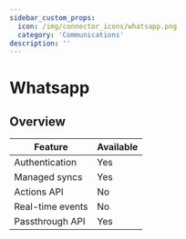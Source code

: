 ```yaml
---
sidebar_custom_props:
  icon: /img/connector_icons/whatsapp.png
  category: 'Communications'
description: ''
---
```


# Whatsapp

## Overview

| Feature                            | Available |
| ---------------------------------- | --------- |
| Authentication                     | Yes       |
| Managed syncs                      | Yes       |
| Actions API                        | No        |
| Real-time events                   | No        |
| Passthrough API                    | Yes       |
